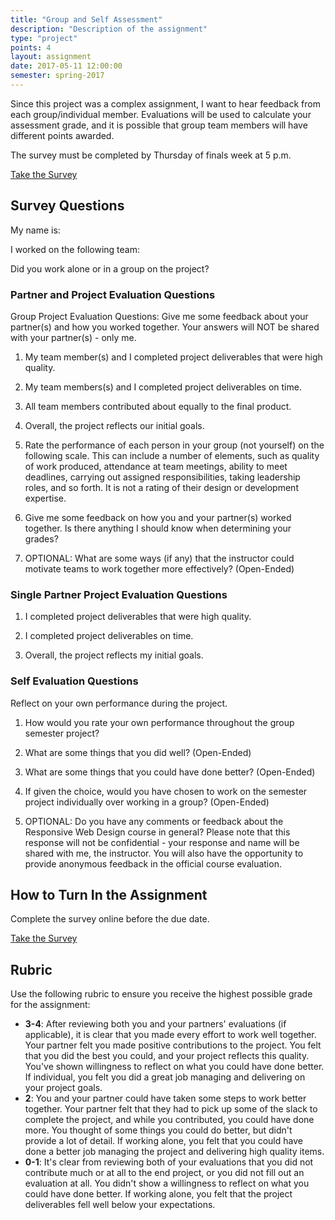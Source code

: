 ```yaml
---
title: "Group and Self Assessment"
description: "Description of the assignment"
type: "project"
points: 4
layout: assignment
date: 2017-05-11 12:00:00
semester: spring-2017
---
```


Since this project was a complex assignment, I want to hear feedback from each group/individual member.  Evaluations will be used to calculate your assessment grade, and it is possible that group team members will have different points awarded.

The survey must be completed by Thursday of finals week at 5 p.m.

<a class="button button-small" href="https://kent.qualtrics.com/jfe/form/SV_9nlgGCulBJ2Yfkh">Take the Survey</a>

## Survey Questions

My name is:

I worked on the following team:

Did you work alone or in a group on the project?

### Partner and Project Evaluation Questions

Group Project Evaluation Questions:  Give me some feedback about your partner(s) and how you worked together. Your answers will NOT be shared with your partner(s) - only me.

1.  My team member(s) and I completed project deliverables that were high quality.

2.  My team members(s) and I completed project deliverables on time.

3.  All team members contributed about equally to the final product.

4.  Overall, the project reflects our initial goals.

5.  Rate the performance of each person in your group (not yourself) on the following scale. This can include a number of elements, such as quality of work produced, attendance at team meetings, ability to meet deadlines, carrying out assigned responsibilities, taking leadership roles, and so forth.   It is not a rating of their design or development expertise.

6.  Give me some feedback on how you and your partner(s) worked together. Is there anything I should know when determining your grades?

7.  OPTIONAL: What are some ways (if any) that the instructor could motivate teams to work together more effectively? (Open-Ended)

### Single Partner Project Evaluation Questions

1. I completed project deliverables that were high quality.

2. I completed project deliverables on time.

3. Overall, the project reflects my initial goals.


### Self Evaluation Questions

Reflect on your own performance during the project.

1.  How would you rate your own performance throughout the group semester project?

2.  What are some things that you did well? (Open-Ended)

3.  What are some things that you could have done better? (Open-Ended)

4.  If given the choice, would you have chosen to work on the semester project individually over working in a group? (Open-Ended)

5.  OPTIONAL: Do you have any comments or feedback about the Responsive Web Design course in general?  Please note that this response will not be confidential - your response and name will be shared with me, the instructor.   You will also have the opportunity to provide anonymous feedback in the official course evaluation.

## How to Turn In the Assignment

Complete the survey online before the due date.  

<a class="button button-small" href="https://kent.qualtrics.com/jfe/form/SV_9nlgGCulBJ2Yfkh">Take the Survey</a>

## Rubric

Use the following rubric to ensure you receive the highest possible grade for the assignment:

* **3-4**: After reviewing both you and your partners' evaluations (if applicable), it is clear that you made every effort to work well together.  Your partner felt you made positive contributions to the project.  You felt that you did the best you could, and your project reflects this quality.  You've shown willingness to reflect on what you could have done better.  If individual, you felt you did a great job managing and delivering on your project goals.
* **2**: You and your partner could have taken some steps to work better together.  Your partner felt that they had to pick up some of the slack to complete the project, and while you contributed, you could have done more.  You thought of some things you could do better, but didn't provide a lot of detail.  If working alone, you felt that you could have done a better job managing the project and delivering high quality items.
* **0-1**: It's clear from reviewing both of your evaluations that you did not contribute much or at all to the end project, or you did not fill out an evaluation at all.  You didn't show a willingness to reflect on what you could have done better.  If working alone, you felt that the project deliverables fell well below your expectations.
